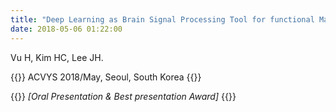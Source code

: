 ```yaml
---
title: "Deep Learning as Brain Signal Processing Tool for functional Magnetic Resonance Imaging (fMRI)"
date: 2018-05-06 01:22:00
---
```


Vu H, Kim HC, Lee JH.

{{<format bright-green>}}
ACVYS 2018/May, Seoul, South Korea
{{</format>}}

{{<format teal>}}
*[Oral Presentation & Best presentation Award]*
{{</format>}}
